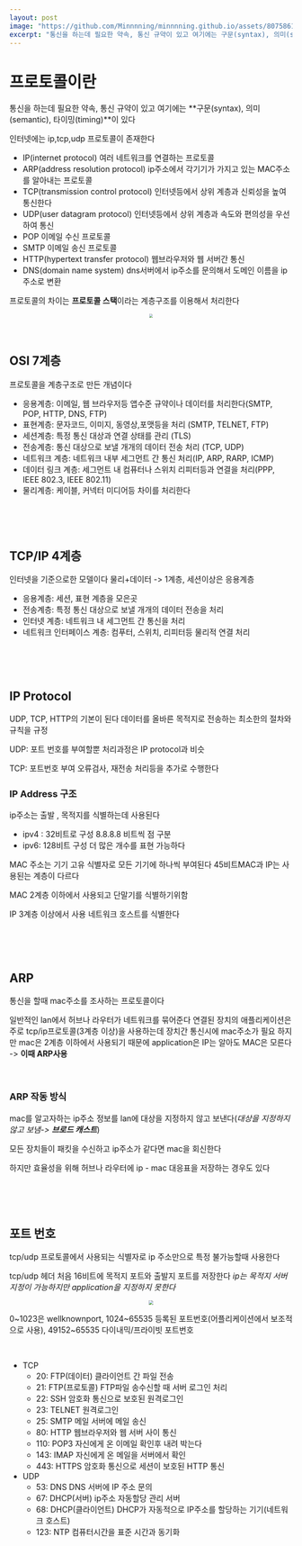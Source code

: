 ```yaml
---
layout: post
image: "https://github.com/Minnnning/minnnning.github.io/assets/80758613/1a9a6005-7050-432c-a9cd-ac3080b64abc"
excerpt: "통신을 하는데 필요한 약속, 통신 규약이 있고 여기에는 구문(syntax), 의미(semantic), 타이밍(timing)이 있다"
---
```


# 프로토콜이란

통신을 하는데 필요한 약속, 통신 규약이 있고 여기에는 **구문(syntax), 의미(semantic), 타이밍(timing)**이 있다

인터넷에는 ip,tcp,udp 프로토콜이 존재한다

* IP(internet protocol) 여러 네트워크를 연결하는 프로토콜
* ARP(address resolution protocol) ip주소에서 각기기가 가지고 있는 MAC주소를 알아내는 프로토콜
* TCP(transmission control protocol) 인터넷등에서 상위 계층과 신뢰성을 높여 통신한다
* UDP(user datagram protocol) 인터넷등에서 상위 계층과 속도와 편의성을 우선하여 통신
* POP 이메일 수신 프로토콜
* SMTP 이메일 송신 프로토콜
* HTTP(hypertext transfer protocol) 웹브라우저와 웹 서버간 통신
* DNS(domain name system) dns서버에서 ip주소를 문의해서 도메인 이름을 ip주소로 변환

프로토콜의 차이는 **프로토콜 스택**이라는 계층구조를 이용해서 처리한다

<center>
<img src="https://github.com/Minnnning/minnnning.github.io/assets/80758613/1a9a6005-7050-432c-a9cd-ac3080b64abc" style="zoom:40%;">
</center>

&nbsp;

## OSI 7계층

프로토콜을 계층구조로 만든 개념이다

* 응용계층: 이메일, 웹 브라우저등 앱수준 규약이나 데이터를 처리한다(SMTP, POP, HTTP, DNS, FTP)
* 표현계층: 문자코드, 이미지, 동영상,포맷등을 처리 (SMTP, TELNET, FTP)
* 세션계층: 특정 통신 대상과 연결 상태를 관리 (TLS)
* 전송계층: 통신 대상으로 보낼 개개의 데이터 전송 처리 (TCP, UDP)
* 네트워크 계층: 네트워크 내부 세그먼트 간 통신 처리(IP, ARP, RARP, ICMP)
* 데이터 링크 계층: 세그먼트 내 컴퓨터나 스위치 리피터등과 연결을 처리(PPP, IEEE 802.3, IEEE 802.11)
* 물리계층: 케이블, 커넥터 미디어등 차이를 처리한다

&nbsp;

&nbsp;

## TCP/IP 4계층

인터넷을 기준으로한 모델이다 물리+데이터 -> 1계층, 세션이상은 응용계층

* 응용계층: 세션, 표현 계층을 모은곳
* 전송계층: 특정 통신 대상으로 보낼 개개의 데이터 전송을 처리
* 인터넷 계층: 네트워크 내 세그먼트 간 통신을 처리
* 네트워크 인터페이스 계층: 컴푸터, 스위치, 리피터등 물리적 연결 처리

&nbsp;

&nbsp;

## IP Protocol

UDP, TCP, HTTP의 기본이 된다 데이터를 올바른 목적지로 전송하는 최소한의 절차와 규칙을 규정

UDP: 포트 번호를 부여할뿐 처리과정은 IP protocol과 비슷

TCP: 포트번호 부여 오류검사, 재전송 처리등을 추가로 수행한다



### IP Address 구조

ip주소는 출발 , 목적지를 식별하는데 사용된다

* ipv4 : 32비트로 구성 8.8.8.8 비트씩 점 구분
* ipv6: 128비트 구성 더 많은 개수를 표현 가능하다

MAC 주소는 기기 고유 식별자로 모든 기기에 하나씩 부여된다 45비트MAC과 IP는 사용된는 계층이 다르다

MAC 2계층 이하에서 사용되고 단말기를 식별하기위함

IP 3계층 이상에서 사용 네트워크 호스트를 식별한다

&nbsp;

&nbsp;

## ARP

통신을 할때 mac주소를 조사하는 프로토콜이다 

일반적인 lan에서 허브나 라우터가 네트워크를 묶어준다 연결된 장치의 애플리케이션은 주로 tcp/ip프로토콜(3계층 이상)을 사용하는데 장치간 통신시에 mac주소가 필요 하지만 mac은 2계층 이하에서 사용되기 때문에 application은 IP는 알아도 MAC은 모른다 -> **이때 ARP사용**

 &nbsp;

### ARP 작동 방식

mac를 알고자하는 ip주소 정보를 lan에 대상을 지정하지 않고 보낸다(*대상을 지정하지 않고 보냄-> **브로드 캐스트***)

모든 장치들이 패킷을 수신하고 ip주소가 같다면 mac을 회신한다

하지만 효율성을 위해 허브나 라우터에 ip - mac 대응표을 저장하는 경우도 있다

&nbsp;

&nbsp;

## 포트 번호

tcp/udp 프로토콜에서 사용되는 식별자로 ip 주소만으로 특정 불가능할때 사용한다

tcp/udp 헤더 처음 16비트에 목적지 포트와 출발지 포트를 저장한다 *ip는 목적지 서버 지정이 가능하지만 application을 지정하지 못한다*

<center>
<img src="https://github.com/Minnnning/minnnning.github.io/assets/80758613/8ccb9388-679e-486c-9ffb-c3b386158134" style="zoom:50%;">
</center>

0~1023은 wellknownport, 1024~65535 등록된 포트번호(어플리케이션에서 보조적으로 사용), 49152~65535 다이내믹/프라이빗 포트번호

&nbsp;

* TCP
  * 20: FTP(데이터) 클라이언트 간 파일 전송
  * 21: FTP(프로토콜) FTP파일 송수신할 때 서버 로그인 처리
  * 22: SSH 암호화 통신으로 보호된 원격로그인
  * 23: TELNET 원격로그인
  * 25: SMTP 메일 서버에 메일 송신
  * 80: HTTP 웹브라우저와 웹 서버 사이 통신
  * 110: POP3 자신에게 온 이메일 확인후 내려 박는다
  * 143: IMAP 자신에게 온 메일을 서버에서 확인
  * 443: HTTPS 암호화 통신으로 세션이 보호된 HTTP 통신
* UDP
  * 53: DNS DNS 서버에 IP 주소 문의
  * 67: DHCP(서버) ip주소 자동할당 관리 서버
  * 68: DHCP(클라이언트) DHCP가 자동적으로 IP주소를 할당하는 기기(네트워크 호스트)
  * 123: NTP 컴퓨터시간을 표준 시간과 동기화
